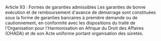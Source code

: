 Article 93 : Formes de garanties admissibles
Les garanties de bonne exécution et de remboursement d'avance de
démarrage sont constituées sous la forme de garanties bancaires à
première demande ou de cautionnement, en conformité avec les
dispositions du traité de l'Organisation pour l'Harmonisation en
Afrique du Droit des Affaires (OHADA) et de son Acte uniforme portant
organisation des sûretés.